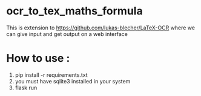 # ocr_to_tex_maths_formula
This is extension to https://github.com/lukas-blecher/LaTeX-OCR  where we can give input and get output on a web interface

# How to use :
1) pip install -r requirements.txt
2) you must have sqlite3 installed in your system
3) flask run
